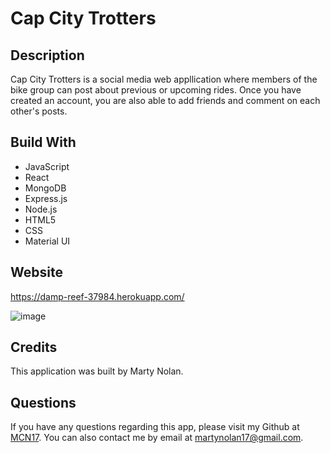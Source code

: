 # Cap City Trotters

## Description
Cap City Trotters is a social media web appllication where members of the bike group can post about previous or upcoming rides. Once you have created an account, you are also able to add friends and comment on each other's posts.

## Build With
* JavaScript
* React
* MongoDB
* Express.js
* Node.js
* HTML5
* CSS
* Material UI

## Website
https://damp-reef-37984.herokuapp.com/

![image](https://user-images.githubusercontent.com/104735194/212155902-1f815f79-532d-4a96-a2b6-12e5fcaa3959.png)

## Credits
This application was built by Marty Nolan.

## Questions
If you have any questions regarding this app, please visit my Github at [MCN17](https://github.com/MCN17). You can also contact me by email at       martynolan17@gmail.com.
